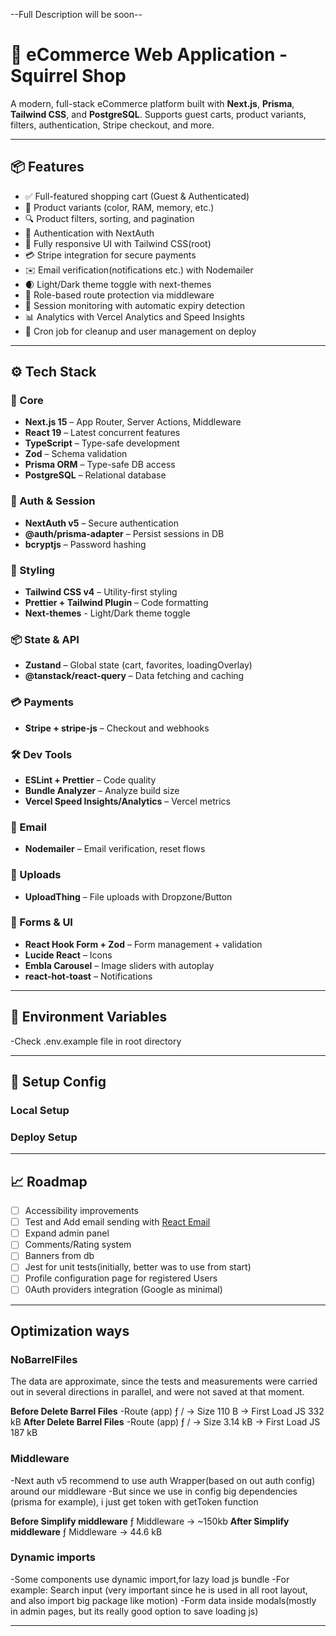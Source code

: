 --Full Description will be soon--

# 🛒 eCommerce Web Application - Squirrel Shop

A modern, full-stack eCommerce platform built with **Next.js**, **Prisma**, **Tailwind CSS**, and **PostgreSQL**. Supports guest carts, product variants, filters, authentication, Stripe checkout, and more.

---

## 📦 Features

- ✅ Full-featured shopping cart (Guest & Authenticated)
- 🧾 Product variants (color, RAM, memory, etc.)
- 🔍 Product filters, sorting, and pagination
- 👤 Authentication with NextAuth
- 🎨 Fully responsive UI with Tailwind CSS(root)
- 💳 Stripe integration for secure payments
- ✉️ Email verification(notifications etc.) with Nodemailer
- 🌒 Light/Dark theme toggle with next-themes
- 🔐 Role-based route protection via middleware
- 🔁 Session monitoring with automatic expiry detection
- 📊 Analytics with Vercel Analytics and Speed Insights
- 🧹 Cron job for cleanup and user management on deploy

---

## ⚙️ Tech Stack

### 🧠 Core

- **Next.js 15** – App Router, Server Actions, Middleware
- **React 19** – Latest concurrent features
- **TypeScript** – Type-safe development
- **Zod** – Schema validation
- **Prisma ORM** – Type-safe DB access
- **PostgreSQL** – Relational database

### 🔐 Auth & Session

- **NextAuth v5** – Secure authentication
- **@auth/prisma-adapter** – Persist sessions in DB
- **bcryptjs** – Password hashing

### 🎨 Styling

- **Tailwind CSS v4** – Utility-first styling
- **Prettier + Tailwind Plugin** – Code formatting
- **Next-themes** - Light/Dark theme toggle

### 📦 State & API

- **Zustand** – Global state (cart, favorites, loadingOverlay)
- **@tanstack/react-query** – Data fetching and caching

### 💳 Payments

- **Stripe + stripe-js** – Checkout and webhooks

### 🛠 Dev Tools

- **ESLint + Prettier** – Code quality
- **Bundle Analyzer** – Analyze build size
- **Vercel Speed Insights/Analytics** – Vercel metrics

### 📧 Email

- **Nodemailer** – Email verification, reset flows

### 📁 Uploads

- **UploadThing** – File uploads with Dropzone/Button

### 📐 Forms & UI

- **React Hook Form + Zod** – Form management + validation
- **Lucide React** – Icons
- **Embla Carousel** – Image sliders with autoplay
- **react-hot-toast** – Notifications

---

## 🧰 Environment Variables

-Check .env.example file in root directory

---

## 🧪 Setup Config

### Local Setup

### Deploy Setup

---

## 📈 Roadmap

- [ ] Accessibility improvements
- [ ] Test and Add email sending with [React Email](https://react.email/)
- [ ] Expand admin panel
- [ ] Comments/Rating system
- [ ] Banners from db
- [ ] Jest for unit tests(initially, better was to use from start)
- [ ] Profile configuration page for registered Users
- [ ] 0Auth providers integration (Google as minimal)

---

## Optimization ways

### NoBarrelFiles

The data are approximate, since the tests and measurements were carried out in several directions in parallel, and were not saved at that moment.

**Before Delete Barrel Files**
-Route (app) ƒ / -> Size 110 B -> First Load JS 332 kB
**After Delete Barrel Files**
-Route (app) ƒ / -> Size 3.14 kB -> First Load JS 187 kB

### Middleware

-Next auth v5 recommend to use auth Wrapper(based on out auth config) around our middleware
-But since we use in config big dependencies (prisma for example), i just get token with getToken function

**Before Simplify middleware**
ƒ Middleware -> ~150kb
**After Simplify middleware**
ƒ Middleware -> 44.6 kB

### Dynamic imports

-Some components use dynamic import,for lazy load js bundle
-For example: Search input (very important since he is used in all root layout, and also import big package like motion)
-Form data inside modals(mostly in admin pages, but its really good option to save loading js)

---
